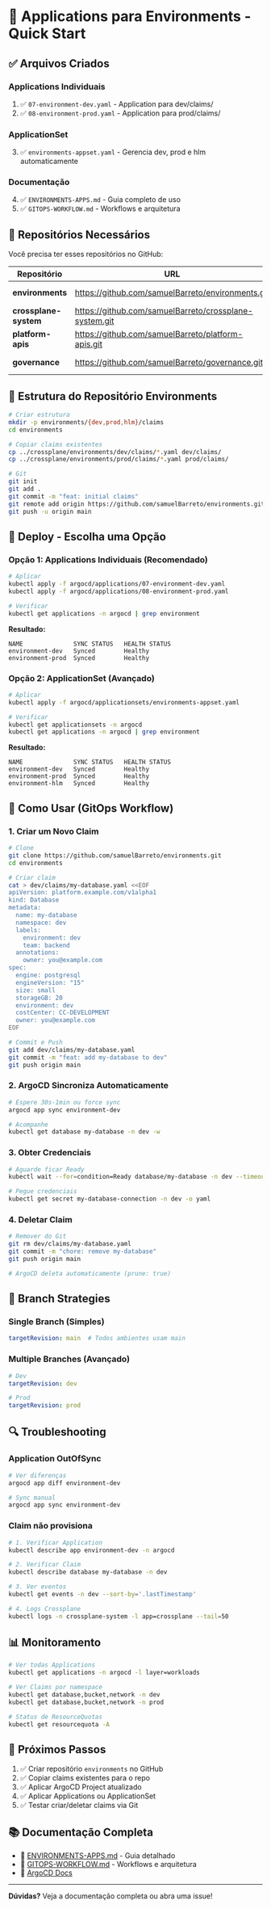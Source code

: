 # 🚀 Applications para Environments - Quick Start

## ✅ Arquivos Criados

### Applications Individuais
1. ✅ `07-environment-dev.yaml` - Application para dev/claims/
2. ✅ `08-environment-prod.yaml` - Application para prod/claims/

### ApplicationSet
3. ✅ `environments-appset.yaml` - Gerencia dev, prod e hlm automaticamente

### Documentação
4. ✅ `ENVIRONMENTS-APPS.md` - Guia completo de uso
5. ✅ `GITOPS-WORKFLOW.md` - Workflows e arquitetura

## 🎯 Repositórios Necessários

Você precisa ter esses repositórios no GitHub:

| Repositório | URL | Conteúdo |
|------------|-----|----------|
| **environments** | https://github.com/samuelBarreto/environments.git | Claims por ambiente |
| **crossplane-system** | https://github.com/samuelBarreto/crossplane-system.git | Core, Providers |
| **platform-apis** | https://github.com/samuelBarreto/platform-apis.git | XRDs, Compositions |
| **governance** | https://github.com/samuelBarreto/governance.git | Policies, RBAC |

## 📁 Estrutura do Repositório Environments

```bash
# Criar estrutura
mkdir -p environments/{dev,prod,hlm}/claims
cd environments

# Copiar claims existentes
cp ../crossplane/environments/dev/claims/*.yaml dev/claims/
cp ../crossplane/environments/prod/claims/*.yaml prod/claims/

# Git
git init
git add .
git commit -m "feat: initial claims"
git remote add origin https://github.com/samuelBarreto/environments.git
git push -u origin main
```

## 🚀 Deploy - Escolha uma Opção

### **Opção 1: Applications Individuais** (Recomendado)

```bash
# Aplicar
kubectl apply -f argocd/applications/07-environment-dev.yaml
kubectl apply -f argocd/applications/08-environment-prod.yaml

# Verificar
kubectl get applications -n argocd | grep environment
```

**Resultado:**
```
NAME              SYNC STATUS   HEALTH STATUS
environment-dev   Synced        Healthy
environment-prod  Synced        Healthy
```

### **Opção 2: ApplicationSet** (Avançado)

```bash
# Aplicar
kubectl apply -f argocd/applicationsets/environments-appset.yaml

# Verificar
kubectl get applicationsets -n argocd
kubectl get applications -n argocd | grep environment
```

**Resultado:**
```
NAME              SYNC STATUS   HEALTH STATUS
environment-dev   Synced        Healthy
environment-prod  Synced        Healthy
environment-hlm   Synced        Healthy
```

## 🔄 Como Usar (GitOps Workflow)

### 1. **Criar um Novo Claim**

```bash
# Clone
git clone https://github.com/samuelBarreto/environments.git
cd environments

# Criar claim
cat > dev/claims/my-database.yaml <<EOF
apiVersion: platform.example.com/v1alpha1
kind: Database
metadata:
  name: my-database
  namespace: dev
  labels:
    environment: dev
    team: backend
  annotations:
    owner: you@example.com
spec:
  engine: postgresql
  engineVersion: "15"
  size: small
  storageGB: 20
  environment: dev
  costCenter: CC-DEVELOPMENT
  owner: you@example.com
EOF

# Commit e Push
git add dev/claims/my-database.yaml
git commit -m "feat: add my-database to dev"
git push origin main
```

### 2. **ArgoCD Sincroniza Automaticamente**

```bash
# Espere 30s-1min ou force sync
argocd app sync environment-dev

# Acompanhe
kubectl get database my-database -n dev -w
```

### 3. **Obter Credenciais**

```bash
# Aguarde ficar Ready
kubectl wait --for=condition=Ready database/my-database -n dev --timeout=600s

# Pegue credenciais
kubectl get secret my-database-connection -n dev -o yaml
```

### 4. **Deletar Claim**

```bash
# Remover do Git
git rm dev/claims/my-database.yaml
git commit -m "chore: remove my-database"
git push origin main

# ArgoCD deleta automaticamente (prune: true)
```

## 🌿 Branch Strategies

### **Single Branch (Simples)**
```yaml
targetRevision: main  # Todos ambientes usam main
```

### **Multiple Branches (Avançado)**
```yaml
# Dev
targetRevision: dev

# Prod
targetRevision: prod
```

## 🔍 Troubleshooting

### Application OutOfSync

```bash
# Ver diferenças
argocd app diff environment-dev

# Sync manual
argocd app sync environment-dev
```

### Claim não provisiona

```bash
# 1. Verificar Application
kubectl describe app environment-dev -n argocd

# 2. Verificar Claim
kubectl describe database my-database -n dev

# 3. Ver eventos
kubectl get events -n dev --sort-by='.lastTimestamp'

# 4. Logs Crossplane
kubectl logs -n crossplane-system -l app=crossplane --tail=50
```

## 📊 Monitoramento

```bash
# Ver todas Applications
kubectl get applications -n argocd -l layer=workloads

# Ver Claims por namespace
kubectl get database,bucket,network -n dev
kubectl get database,bucket,network -n prod

# Status de ResourceQuotas
kubectl get resourcequota -A
```

## 🎯 Próximos Passos

1. ✅ Criar repositório `environments` no GitHub
2. ✅ Copiar claims existentes para o repo
3. ✅ Aplicar ArgoCD Project atualizado
4. ✅ Aplicar Applications ou ApplicationSet
5. ✅ Testar criar/deletar claims via Git

## 📚 Documentação Completa

- 📖 [ENVIRONMENTS-APPS.md](./ENVIRONMENTS-APPS.md) - Guia detalhado
- 🔄 [GITOPS-WORKFLOW.md](./GITOPS-WORKFLOW.md) - Workflows e arquitetura
- 📘 [ArgoCD Docs](https://argo-cd.readthedocs.io/)

---

**Dúvidas?** Veja a documentação completa ou abra uma issue!


